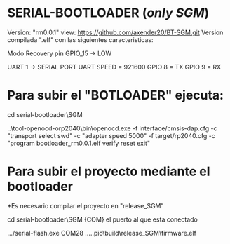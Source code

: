 # SERIAL-BOOTLOADER (*only SGM*)

Version: "rm0.0.1" view: https://github.com/axender20/BT-SGM.git
Version compilada ".elf" con las siguientes caracteristicas:

Modo Recovery pin GPIO_15 -> LOW

UART 1 -> SERIAL PORT
UART SPEED = 921600
GPIO 8 = TX
GPIO 9 = RX

# Para subir el "BOTLOADER" ejecuta: 

cd serial-bootloader\SGM

..\tool-openocd-orp2040\bin\openocd.exe -f interface/cmsis-dap.cfg -c "transport select swd" -c "adapter speed 5000" -f target/rp2040.cfg -c "program bootloader_rm0.0.1.elf verify reset exit"

# Para subir el proyecto mediante el bootloader 
*Es necesario compilar el proyecto en "release_SGM"

cd serial-bootloader\SGM
{COM} el puerto al que esta conectado

..\./serial-flash.exe COM28 ..\..\.pio\build\release_SGM\firmware.elf